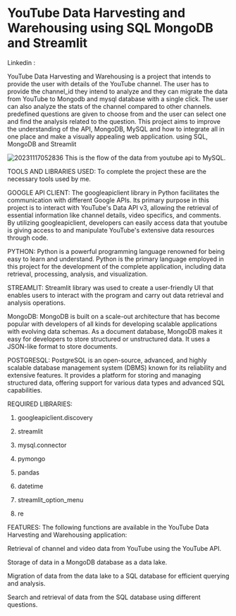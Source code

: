 # YouTube Data Harvesting and Warehousing using SQL MongoDB and Streamlit

Linkedin : 

YouTube Data Harvesting and Warehousing is a project that intends to provide the user with details of the YouTube channel. The user has to provide the channel_id they intend to analyze and they can migrate the data from YouTube to Mongodb and mysql database with a single click. The user can also analyze the stats of the channel compared to other channels. predefined questions are given to choose from and the user can select one and find the analysis related to the question. 
This project aims to improve the understanding of the API, MongoDB, MySQL and how to integrate all in one place and make a visually appealing web application. 
using SQL, MongoDB and Streamlit

![20231117052836](https://github.com/nandakishore2696/YouTube-Data-Harvesting-and-Warehousing-using-SQL-MongoDB-and-Streamlit-/assets/139628432/0d1c3110-c8f8-4852-9bbd-e48d3d13ec2f)
This is the flow of the data from youtube api to MySQL.

TOOLS AND LIBRARIES USED: To complete the project these are the necessary tools used by me.

GOOGLE API CLIENT: The googleapiclient library in Python facilitates the communication with different Google APIs. Its primary purpose in this project is to interact with YouTube's Data API v3, allowing the retrieval of essential information like channel details, video specifics, and comments. By utilizing googleapiclient, developers can easily access data that youtube is giving access to and manipulate YouTube's extensive data resources through code.

PYTHON: Python is a powerful programming language renowned for being easy to learn and understand. Python is the primary language employed in this project for the development of the complete application, including data retrieval, processing, analysis, and visualization.

STREAMLIT: Streamlit library was used to create a user-friendly UI that enables users to interact with the program and carry out data retrieval and analysis operations.

MongoDB: MongoDB is built on a scale-out architecture that has become popular with developers of all kinds for developing scalable applications with evolving data schemas. As a document database, MongoDB makes it easy for developers to store structured or unstructured data. It uses a JSON-like format to store documents.

POSTGRESQL: PostgreSQL is an open-source, advanced, and highly scalable database management system (DBMS) known for its reliability and extensive features. It provides a platform for storing and managing structured data, offering support for various data types and advanced SQL capabilities.

REQUIRED LIBRARIES:

1. googleapiclient.discovery

2. streamlit

3. mysql.connector

4. pymongo

5. pandas
  
6. datetime
  
7. streamlit_option_menu
  
8. re

FEATURES: The following functions are available in the YouTube Data Harvesting and Warehousing application: 

Retrieval of channel and video data from YouTube using the YouTube API.

Storage of data in a MongoDB database as a data lake.

Migration of data from the data lake to a SQL database for efficient querying and analysis.

Search and retrieval of data from the SQL database using different questions.
